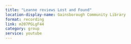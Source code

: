 ```yaml
---
title: "Leanne reviews Lost and Found"
location-display-name: Gainsborough Community Library
format: recording
link: m207PGLgF44
category: group
service: youtube
---
```

